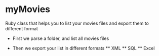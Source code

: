 myMovies
========

Ruby class that helps you to list your movies files and export them to different format

* First we parse a folder, and list all movies files

* Then we export your list in different formats
** XML
** SQL
** Excel
